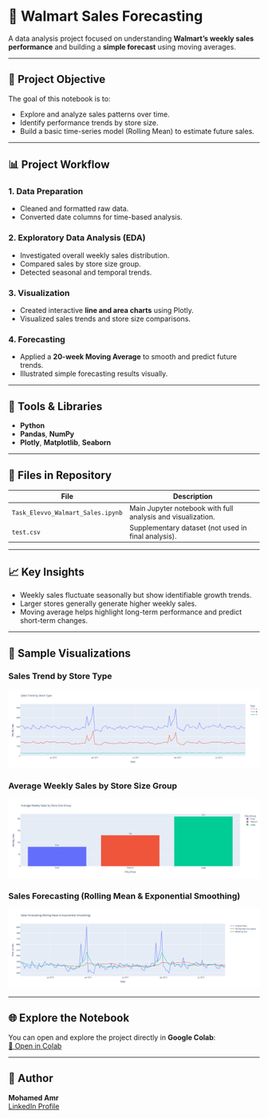 # 🛒 Walmart Sales Forecasting  

A data analysis project focused on understanding **Walmart’s weekly sales performance** and building a **simple forecast** using moving averages.  

---

## 🎯 Project Objective  
The goal of this notebook is to:  
- Explore and analyze sales patterns over time.  
- Identify performance trends by store size.  
- Build a basic time-series model (Rolling Mean) to estimate future sales.  

---

## 📊 Project Workflow  

### 1. Data Preparation  
- Cleaned and formatted raw data.  
- Converted date columns for time-based analysis.  

### 2. Exploratory Data Analysis (EDA)  
- Investigated overall weekly sales distribution.  
- Compared sales by store size group.  
- Detected seasonal and temporal trends.  

### 3. Visualization  
- Created interactive **line and area charts** using Plotly.  
- Visualized sales trends and store size comparisons.  

### 4. Forecasting  
- Applied a **20-week Moving Average** to smooth and predict future trends.  
- Illustrated simple forecasting results visually.  

---

## 🧠 Tools & Libraries  
- **Python**  
- **Pandas**, **NumPy**  
- **Plotly**, **Matplotlib**, **Seaborn**  

---

## 📁 Files in Repository  
| File | Description |
|------|--------------|
| `Task_Elevvo_Walmart_Sales.ipynb` | Main Jupyter notebook with full analysis and visualization. |
| `test.csv` | Supplementary dataset (not used in final analysis). |

---

## 📈 Key Insights  
- Weekly sales fluctuate seasonally but show identifiable growth trends.  
- Larger stores generally generate higher weekly sales.  
- Moving average helps highlight long-term performance and predict short-term changes.  

---

## 📸 Sample Visualizations  

### Sales Trend by Store Type  
![Sales Trend by Store Type](Figure.png)

### Average Weekly Sales by Store Size Group  
![Average Weekly Sales by Store Size Group](Figure2.png)

### Sales Forecasting (Rolling Mean & Exponential Smoothing)
![Forecasting Visualization](Figure3.png)


---

## 🌐 Explore the Notebook  
You can open and explore the project directly in **Google Colab**:  
[🔗 Open in Colab](https://colab.research.google.com/drive/1GX1GKe2SJZrUlgmVfhINPwcjVjXTCscY?usp=sharing)

---

## 👤 Author  
**Mohamed Amr**  
[LinkedIn Profile](https://www.linkedin.com/in/mohamed-amr009/)  
